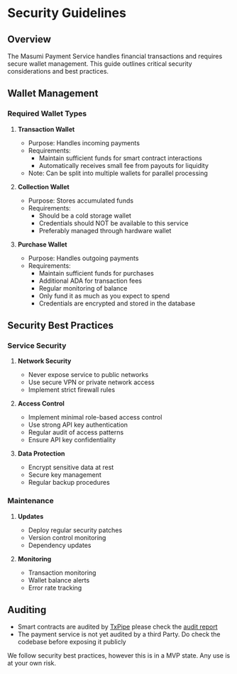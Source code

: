 # Security Guidelines

## Overview

The Masumi Payment Service handles financial transactions and requires secure wallet management. This guide outlines critical security considerations and best practices.

## Wallet Management

### Required Wallet Types

1. **Transaction Wallet**

   - Purpose: Handles incoming payments
   - Requirements:
     - Maintain sufficient funds for smart contract interactions
     - Automatically receives small fee from payouts for liquidity
   - Note: Can be split into multiple wallets for parallel processing

2. **Collection Wallet**

   - Purpose: Stores accumulated funds
   - Requirements:
     - Should be a cold storage wallet
     - Credentials should NOT be available to this service
     - Preferably managed through hardware wallet

3. **Purchase Wallet**
   - Purpose: Handles outgoing payments
   - Requirements:
     - Maintain sufficient funds for purchases
     - Additional ADA for transaction fees
     - Regular monitoring of balance
     - Only fund it as much as you expect to spend
     - Credentials are encrypted and stored in the database

## Security Best Practices

### Service Security

1. **Network Security**

   - Never expose service to public networks
   - Use secure VPN or private network access
   - Implement strict firewall rules

2. **Access Control**

   - Implement minimal role-based access control
   - Use strong API key authentication
   - Regular audit of access patterns
   - Ensure API key confidentiality

3. **Data Protection**
   - Encrypt sensitive data at rest
   - Secure key management
   - Regular backup procedures

### Maintenance

1. **Updates**

   - Deploy regular security patches
   - Version control monitoring
   - Dependency updates

2. **Monitoring**

   - Transaction monitoring
   - Wallet balance alerts
   - Error rate tracking

## Auditing

- Smart contracts are audited by [TxPipe](https://txpipe.io/) please check the [audit report](/audit.pdf)
- The payment service is not yet audited by a third Party. Do check the codebase before exposing it publicly

We follow security best practices, however this is in a MVP state. Any use is at your own risk.
